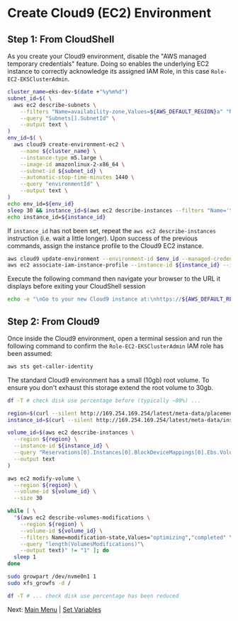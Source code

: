 # Create Cloud9 (EC2) Environment

## Step 1: From CloudShell

As you create your Cloud9 environment, disable the "AWS managed temporary credentials" feature.
Doing so enables the underlying EC2 instance to correctly acknowledge its assigned IAM Role, in this case `Role-EC2-EKSClusterAdmin`.
```bash
cluster_name=eks-dev-$(date +"%y%m%d")
subnet_id=$( \
  aws ec2 describe-subnets \
    --filters "Name=availability-zone,Values=${AWS_DEFAULT_REGION}a" "Name=default-for-az,Values=true" \
    --query "Subnets[].SubnetId" \
    --output text \
)
env_id=$( \
  aws cloud9 create-environment-ec2 \
    --name ${cluster_name} \
    --instance-type m5.large \
    --image-id amazonlinux-2-x86_64 \
    --subnet-id ${subnet_id} \
    --automatic-stop-time-minutes 1440 \
    --query "environmentId" \
    --output text \
)
echo env_id=${env_id}
sleep 30 && instance_id=$(aws ec2 describe-instances --filters "Name='tag:aws:cloud9:environment',Values='${env_id}'" --query "Reservations[].Instances[0].InstanceId" --output text)
echo instance_id=${instance_id}
```

If `instance_id` has not been set, repeat the `aws ec2 describe-instances` instruction (i.e. wait a little longer).
Upon success of the previous commands, assign the instance profile to the Cloud9 EC2 instance. 
```bash
aws cloud9 update-environment --environment-id $env_id --managed-credentials-action DISABLE # disable "AWS managed temporary credentials"
aws ec2 associate-iam-instance-profile --instance-id ${instance_id} --iam-instance-profile Name=Role-EC2-EKSClusterAdmin
```

Execute the following command then navigate your browser to the URL it displays before exiting your CloudShell session
```bash
echo -e "\nGo to your new Cloud9 instance at:\nhttps://${AWS_DEFAULT_REGION}.console.aws.amazon.com/cloud9/ide/${env_id}\n"
```

## Step 2: From Cloud9

Once inside the Cloud9 environment, open a terminal session and run the following command to confirm the `Role-EC2-EKSClusterAdmin` IAM role has been assumed:
```bash
aws sts get-caller-identity
```

The standard Cloud9 environment has a small (10gb) root volume.
To ensure you don't exhaust this storage extend the root volume to 30gb.
```bash
df -T # check disk use percentage before (typically ~80%) ...

region=$(curl --silent http://169.254.169.254/latest/meta-data/placement/region)
instance_id=$(curl --silent http://169.254.169.254/latest/meta-data/instance-id)

volume_id=$(aws ec2 describe-instances \
  --region ${region} \
  --instance-id ${instance_id} \
  --query "Reservations[0].Instances[0].BlockDeviceMappings[0].Ebs.VolumeId" \
  --output text
)

aws ec2 modify-volume \
  --region ${region} \
  --volume-id ${volume_id} \
  --size 30

while [ \
  "$(aws ec2 describe-volumes-modifications \
    --region ${region} \
    --volume-id ${volume_id} \
    --filters Name=modification-state,Values="optimizing","completed" \
    --query "length(VolumesModifications)"\
    --output text)" != "1" ]; do
  sleep 1
done

sudo growpart /dev/nvme0n1 1
sudo xfs_growfs -d /

df -T # ... check disk use percentage has been reduced
```

Next: [Main Menu](/README.md) | [Set Variables](../04-set-variables/README.md)
